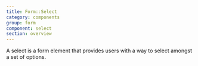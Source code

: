 ```yaml
---
title: Form::Select
category: components
group: form
component: select
section: overview
---
```


A select is a form element that provides users with a way to select amongst a set of options.